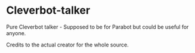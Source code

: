 Cleverbot-talker
================

Pure Cleverbot talker - Supposed to be for Parabot but could be useful for anyone.

Credits to the actual creator for the whole source.
